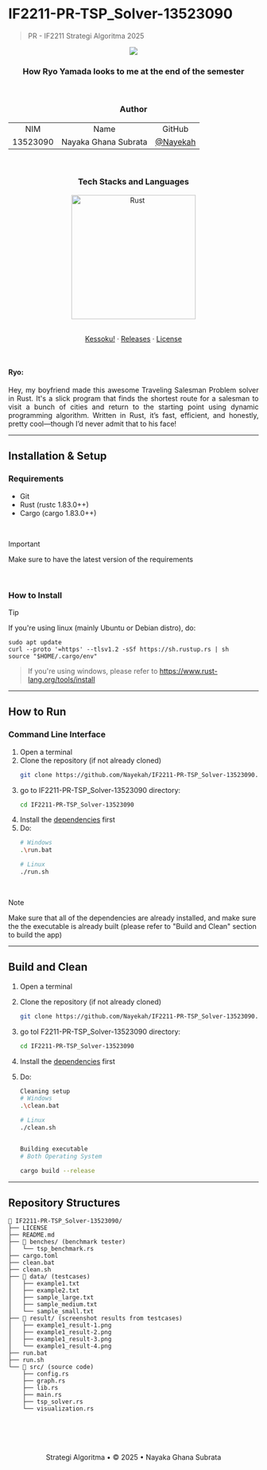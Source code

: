 # IF2211-PR-TSP_Solver-13523090

> PR - IF2211 Strategi Algoritma 2025
<p align="center">
    <img src="https://github.com/user-attachments/assets/9a4b3715-9e0b-480a-928a-26c009a1eaa1">
</p>
    <h3 align="center">How Ryo Yamada looks to me at the end of the semester</h3>

<br/>
 <div align="center" id="contributor">
   <strong>
     <h3> Author </h3>
     <table align="center">
       <tr align="center">
         <td>NIM</td>
         <td>Name</td>
         <td>GitHub</td>
       </tr>
       <tr align="center">
         <td>13523090</td>
         <td>Nayaka Ghana Subrata</td>
         <td><a href="https://github.com/Nayekah">@Nayekah</a></td>
       </tr>
     </table>
   </strong>
 </div>

<br/>
<div align="center">
  <h3>Tech Stacks and Languages</h3>

  <p>
    <img src="https://github.com/user-attachments/assets/6f00d5dc-6c08-472b-aa1e-36b69c56c547" alt="Rust" width="250"/>
  </p>
</div>

 <p align="center">
    <br />
    <a href="https://youtu.be/7FDRQifEMUQ?si=gKheP3GnBORXsDY4">Kessoku!</a>
    ·
    <a href="https://github.com/Nayekah/IF2211-PR-TSP_Solver-13523090/releases/">Releases</a>
    ·
    <a href="https://github.com/Nayekah/IF2211-PR-TSP_Solver-13523090/blob/main/LICENSE">License</a>
</p>

<br/>

#### Ryo:
<div style="text-align: justify">
Hey, my boyfriend made this awesome Traveling Salesman Problem solver in Rust. It's a slick program that finds the shortest route for a salesman to visit a bunch of cities and return to the starting point using dynamic programming algorithm. Written in Rust, it’s fast, efficient, and honestly, pretty cool—though I’d never admit that to his face!
</div>

---
## Installation & Setup
 
### Requirements
- Git
- Rust (rustc 1.83.0++)
- Cargo (cargo 1.83.0++)

<br/>

> [!IMPORTANT]
> Make sure to have the latest version of the requirements

<br/>

### How to Install

<a id="dependencies"></a>
> [!TIP]  
> If you're using linux (mainly Ubuntu or Debian distro), do:
   ```
   sudo apt update
   curl --proto '=https' --tlsv1.2 -sSf https://sh.rustup.rs | sh
   source "$HOME/.cargo/env"
```
> If you're using windows, please refer to https://www.rust-lang.org/tools/install

---
 ## How to Run
 ### Command Line Interface
 1. Open a terminal
 2. Clone the repository (if not already cloned)
       ```bash
    git clone https://github.com/Nayekah/IF2211-PR-TSP_Solver-13523090.git
    
 3. go to IF2211-PR-TSP_Solver-13523090 directory:
       ```bash
    cd IF2211-PR-TSP_Solver-13523090
    
 4. Install the [dependencies](#dependencies) first
 5. Do: 
    ```bash
    # Windows
    .\run.bat

    # Linux
    ./run.sh

<br/>

> [!Note]
> Make sure that all of the dependencies are already installed, and make sure the the executable is already built (please refer to "Build and Clean" section to build the app)

---
 ## Build and Clean
 1. Open a terminal
 2. Clone the repository (if not already cloned)
       ```bash
    git clone https://github.com/Nayekah/IF2211-PR-TSP_Solver-13523090.git
    
 3. go toI F2211-PR-TSP_Solver-13523090 directory:
       ```bash
    cd IF2211-PR-TSP_Solver-13523090
 5. Install the [dependencies](#dependencies) first

 7. Do: 
    ```bash
    Cleaning setup
    # Windows
    .\clean.bat

    # Linux
    ./clean.sh


    Building executable
    # Both Operating System
    
    cargo build --release
---
## Repository Structures
```
📂 IF2211-PR-TSP_Solver-13523090/
├── LICENSE
├── README.md
├── 📂 benches/ (benchmark tester)
│   └── tsp_benchmark.rs
├── cargo.toml
├── clean.bat
├── clean.sh
├── 📂 data/ (testcases)
│   ├── example1.txt
│   ├── example2.txt
│   ├── sample_large.txt
│   ├── sample_medium.txt
│   └── sample_small.txt
├── 📂 result/ (screenshot results from testcases)
│   ├── example1_result-1.png
│   ├── example1_result-2.png
│   ├── example1_result-3.png
│   └── example1_result-4.png
├── run.bat
├── run.sh
└── 📂 src/ (source code)
    ├── config.rs
    ├── graph.rs
    ├── lib.rs
    ├── main.rs
    ├── tsp_solver.rs
    └── visualization.rs
```
 <br/>
 <br/>
 <br/>
 <br/>

 <div align="center">
 Strategi Algoritma • © 2025 • Nayaka Ghana Subrata
 </div>

